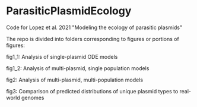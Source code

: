 # ParasiticPlasmidEcology
Code for Lopez et al. 2021 "Modeling the ecology of parasitic plasmids"

The repo is divided into folders corresponding to figures or portions of figures:

fig1_1: Analysis of single-plasmid ODE models

fig1_2: Analysis of multi-plasmid, single population models

fig2: Analysis of multi-plasmid, multi-population models

fig3: Comparison of predicted distributions of unique plasmid types to real-world genomes
